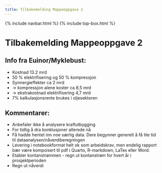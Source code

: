 ```yaml
---
title: Tilbakemelding Mappeoppgave 2
---
```


{% include navbar.html %}  {% include top-box.html %} 

# Tilbakemelding Mappeoppgave 2

## Info fra Euinor/Myklebust:
* Kostnad 13.2 mrd
* 50 % elektrifisering og 50 % kompressjon
* Synnergieffekter ca 2 mrd
* -> kompressjon alene koster ca 8,5 mrd
* -> ekstrakostnad elektrifisering 4,7 mrd
* 7% kalkulasjonsrente brukes i oljesektoren

## Kommentarer:
* Anbefaler ikke å analysere kraftutbygging
* For tidlig å dra konklusjoner allerede nå
* Få hadde hentet inn noe særlig data. Dere begynner generelt å få lite tid til dataanalysen/nåverdiberegningen
* Levering i notebookformat helt ok som arbeidskrav, men endelig rapport bær være kompoisert til pdf i Quarto, R-markdown, LaTex eller Word. 
* Etabler kontanstrømmen - regn ut kontanstrøm for hvert år i prosjektperioden
* Regn ut nåverdi